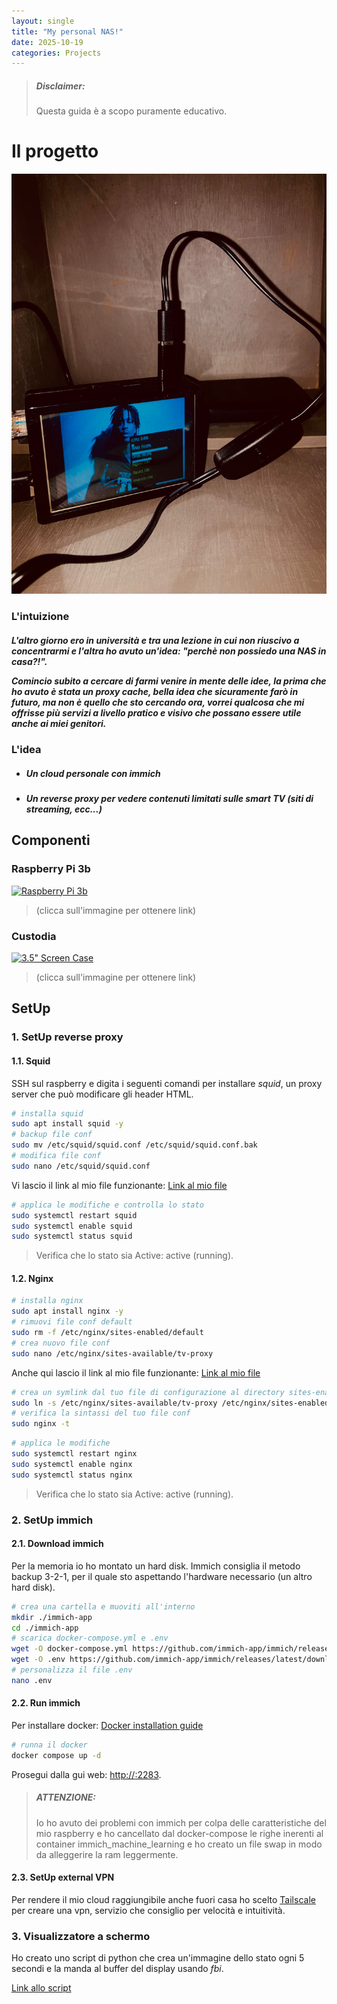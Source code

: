 ```yaml
---
layout: single
title: "My personal NAS!"
date: 2025-10-19
categories: Projects
---
```

> ##### Disclaimer:
> Questa guida è a scopo puramente educativo.

# Il progetto

![Il mio NAS](/images/nas.jpeg)

### L'intuizione
##### L'altro giorno ero in università e tra una lezione in cui non riuscivo a concentrarmi e l'altra ho avuto un'idea: "perchè non possiedo una NAS in casa?!".<dl>Comincio subito a cercare di farmi venire in mente delle idee, la prima che ho avuto è stata un proxy cache, bella idea che sicuramente farò in futuro, ma non è quello che sto cercando ora, vorrei qualcosa che mi offrisse più servizi a livello pratico e visivo che possano essere utile anche ai miei genitori.
### L'idea
- ##### Un cloud personale con immich
- ##### Un reverse proxy per vedere contenuti limitati sulle smart TV (siti di streaming, ecc...)

## Componenti

### Raspberry Pi 3b
[![Raspberry Pi 3b](https://m.media-amazon.com/images/I/91zSu44+34L.jpg)](https://www.amazon.it/Raspberry-PI-Model-Scheda-madre/dp/B01CD5VC92)
>(clicca sull'immagine per ottenere link)
### Custodia
[![3.5" Screen Case](https://m.media-amazon.com/images/I/61VWMWUQ-pL._AC_UF1000,1000_QL80_.jpg)](https://www.amazon.it/-/en/Raspberry-Supports-Raspbian-RetroPie-Multi-System/dp/B07NTH1JWH)
>(clicca sull'immagine per ottenere link)

## SetUp

### 1. SetUp reverse proxy 

#### 1.1. Squid
SSH sul raspberry e digita i seguenti comandi per installare *squid*, un proxy server che può modificare gli header HTML.
```bash
# installa squid
sudo apt install squid -y
# backup file conf
sudo mv /etc/squid/squid.conf /etc/squid/squid.conf.bak
# modifica file conf
sudo nano /etc/squid/squid.conf
```

Vi lascio il link al mio file funzionante:
[Link al mio file](https://github.com/Chris1sFlaggin/NAS/blob/main/squid.conf)

```bash
# applica le modifiche e controlla lo stato
sudo systemctl restart squid
sudo systemctl enable squid
sudo systemctl status squid
```
>Verifica che lo stato sia Active: active (running).

#### 1.2. Nginx
```bash
# installa nginx
sudo apt install nginx -y
# rimuovi file conf default
sudo rm -f /etc/nginx/sites-enabled/default
# crea nuovo file conf
sudo nano /etc/nginx/sites-available/tv-proxy
```

Anche qui lascio il link al mio file funzionante:
[Link al mio file](https://github.com/Chris1sFlaggin/NAS/blob/main/tv-proxy)

```bash
# crea un symlink dal tuo file di configurazione al directory sites-enabled.
sudo ln -s /etc/nginx/sites-available/tv-proxy /etc/nginx/sites-enabled/
# verifica la sintassi del tuo file conf
sudo nginx -t
```

```bash
# applica le modifiche
sudo systemctl restart nginx
sudo systemctl enable nginx
sudo systemctl status nginx
```
>Verifica che lo stato sia Active: active (running).

### 2. SetUp immich 

#### 2.1. Download immich 
Per la memoria io ho montato un hard disk.
Immich consiglia il metodo backup 3-2-1, per il quale sto aspettando l'hardware necessario (un altro hard disk).
```bash
# crea una cartella e muoviti all'interno
mkdir ./immich-app
cd ./immich-app
# scarica docker-compose.yml e .env
wget -O docker-compose.yml https://github.com/immich-app/immich/releases/latest/download/docker-compose.yml
wget -O .env https://github.com/immich-app/immich/releases/latest/download/example.env
# personalizza il file .env
nano .env
```

#### 2.2. Run immich 
Per installare docker: [Docker installation guide](https://docs.docker.com/engine/install/ubuntu/)
```bash
# runna il docker
docker compose up -d
```
Prosegui dalla gui web: [http://<IP>:2283](http://IP:2283).

> ##### ATTENZIONE:
> Io ho avuto dei problemi con immich per colpa delle caratteristiche del mio raspberry e ho cancellato dal docker-compose le righe inerenti al container immich_machine_learning e ho creato un file swap in modo da alleggerire la ram leggermente.

#### 2.3. SetUp external VPN
Per rendere il mio cloud raggiungibile anche fuori casa ho scelto [Tailscale](tailscale.com) per creare una vpn, servizio che consiglio per velocità e intuitività.

### 3. Visualizzatore a schermo

Ho creato uno script di python che crea un'immagine dello stato ogni 5 secondi e la manda al buffer del display usando *fbi*.

[Link allo script](https://github.com/Chris1sFlaggin/NAS/blob/main/script.py)
